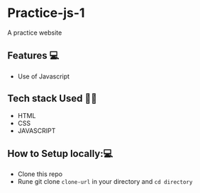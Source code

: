 # Practice-js-1
A practice website
## Features 💻
- Use of Javascript

## Tech stack Used 🧑‍💻
- HTML
- CSS
- JAVASCRIPT

## How to Setup locally:💻
- Clone this repo
- Rune git clone ` clone-url ` in your directory and `cd directory`

